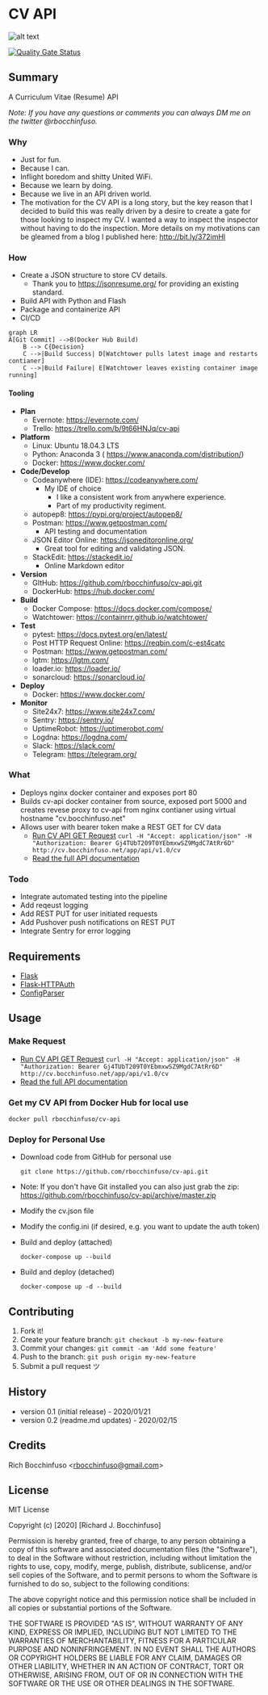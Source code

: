 # CV API

![alt text](https://d117h1jjiq768j.cloudfront.net/images/default-source/default-album/lp_banner-3.jpg?sfvrsn=74f89f35_1 "CV API")

[![Quality Gate Status](https://sonarcloud.io/api/project_badges/measure?project=rbocchinfuso_cv-api&metric=alert_status)](https://sonarcloud.io/dashboard?id=rbocchinfuso_cv-api)

## Summary
A Curriculum Vitae (Resume) API 

_Note: If you have any questions or comments you can always DM me on the twitter @rbocchinfuso._

### Why
- Just for fun.
- Because I can.
- Inflight boredom and shitty United WiFi.
- Because we learn by doing.
- Because we live in an API driven world.
- The motivation for the CV API is a long story, but the key reason that I decided to build this was really driven by a desire to create a gate for those looking to inspect my CV. I wanted a way to inspect the inspector without having to do the inspection. More details on my motivations can be gleamed from a blog I published here: http://bit.ly/372imHl

### How
- Create a JSON structure to store CV details.
    - Thank you to https://jsonresume.org/ for providing an existing standard.
- Build API with Python and Flash
- Package and containerize API
- CI/CD
```mermaid
graph LR
A[Git Commit] -->B(Docker Hub Build)
    B --> C{Decision}
    C -->|Build Success| D[Watchtower pulls latest image and restarts contianer]
    C -->|Build Failure| E[Watchtower leaves existing container image running]
```

#### Tooling
- **Plan**
	- Evernote:  https://evernote.com/
	- Trello:  https://trello.com/b/9t66HNJq/cv-api
- **Platform**
	- Linux:  Ubuntu 18.04.3 LTS
	- Python:  Anaconda 3 ( https://www.anaconda.com/distribution/)
	- Docker:  https://www.docker.com/
- **Code/Develop**
	- Codeanywhere (IDE):  https://codeanywhere.com/
		- My IDE of choice
			- I like a consistent work from anywhere experience.
			- Part of my productivity regiment.
	- autopep8:  https://pypi.org/project/autopep8/
	- Postman:  https://www.getpostman.com/
		- API testing and documentation
	- JSON Editor Online:  https://jsoneditoronline.org/
		- Great tool for editing and validating JSON.
	- StackEdit:  https://stackedit.io/
		- Online Markdown editor
- **Version**
	- GItHub:  https://github.com/rbocchinfuso/cv-api.git
	- DockerHub:  https://hub.docker.com/
- **Build**
	- Docker Compose:  https://docs.docker.com/compose/
	- Watchtower:  https://containrrr.github.io/watchtower/
- **Test**
	- pytest:  https://docs.pytest.org/en/latest/
	- Post HTTP Request Online:  https://reqbin.com/c-est4catc
	- Postman:  https://www.getpostman.com/
	- lgtm:  https://lgtm.com/
	- loader.io:  https://loader.io/
	- sonarcloud:  https://sonarcloud.io/
- **Deploy**
	- Docker:  https://www.docker.com/
- **Monitor**
	- Site24x7:  https://www.site24x7.com/
	- Sentry:  https://sentry.io/
	- UptimeRobot:  https://uptimerobot.com/
	- Logdna:  https://logdna.com/
	- Slack:  https://slack.com/
	- Telegram:  https://telegram.org/

### What
- Deploys nginx docker container and exposes port 80
- Builds cv-api docker container from source, exposed port 5000 and creates revese proxy to cv-api from nginx contianer using virtual hostname "cv.bocchinfuso.net"
- Allows user with bearer token make a REST GET for CV data
	- [Run CV API GET Request](https://reqbin.com/c-xyo316m9) 
```curl -H "Accept: application/json" -H "Authorization: Bearer Gj4TUbT209T0YEbmxwSZ9MgdC7AtRr6D" http://cv.bocchinfuso.net/app/api/v1.0/cv```
	- [Read the full API documentation](https://documenter.getpostman.com/view/916401/SWLe6nU9?version=latest#1421c1f4-b5cb-42fd-9188-fc0b168c65d7)

### Todo
- Integrate automated testing into the pipeline
- Add reqeust logging
- Add REST PUT for user initiated requests
- Add Pushover push notifications on REST PUT
- Integrate Sentry for error logging

## Requirements
- [Flask](https://github.com/pallets/flask)
- [Flask-HTTPAuth](https://github.com/miguelgrinberg/Flask-HTTPAuth)
- [ConfigParser](https://docs.python.org/3/library/configparser.html)

## Usage

### Make Request
- [Run CV API GET Request](https://reqbin.com/c-xyo316m9) 
```curl -H "Accept: application/json" -H "Authorization: Bearer Gj4TUbT209T0YEbmxwSZ9MgdC7AtRr6D" http://cv.bocchinfuso.net/app/api/v1.0/cv```
- [Read the full API documentation](https://documenter.getpostman.com/view/916401/SWLe6nU9?version=latest#1421c1f4-b5cb-42fd-9188-fc0b168c65d7)

### Get my CV API from Docker Hub for local use
```docker pull rbocchinfuso/cv-api```

### Deploy for Personal Use
- Download code from GitHub for personal use
	```
	git clone https://github.com/rbocchinfuso/cv-api.git
	```
- Note:  If you don't have Git installed you can also just grab the zip: https://github.com/rbocchinfuso/cv-api/archive/master.zip

- Modify the cv.json file
- Modify the config.ini (if desired, e.g. you want to update the auth token)
- Build and deploy (attached)
	```
	docker-compose up --build
	```
- Build and deploy (detached)
	```
	docker-compose up -d --build
	```

## Contributing

1. Fork it!
2. Create your feature branch: `git checkout -b my-new-feature`
3. Commit your changes: `git commit -am 'Add some feature'`
4. Push to the branch: `git push origin my-new-feature`
5. Submit a pull request ツ

## History
-  version 0.1 (initial release) - 2020/01/21
-  version 0.2 (readme.md updates) - 2020/02/15

## Credits
Rich Bocchinfuso <<rbocchinfuso@gmail.com>>

## License
MIT License

Copyright (c) [2020] [Richard J. Bocchinfuso]

Permission is hereby granted, free of charge, to any person obtaining a copy
of this software and associated documentation files (the "Software"), to deal
in the Software without restriction, including without limitation the rights
to use, copy, modify, merge, publish, distribute, sublicense, and/or sell
copies of the Software, and to permit persons to whom the Software is
furnished to do so, subject to the following conditions:

The above copyright notice and this permission notice shall be included in all
copies or substantial portions of the Software.

THE SOFTWARE IS PROVIDED "AS IS", WITHOUT WARRANTY OF ANY KIND, EXPRESS OR
IMPLIED, INCLUDING BUT NOT LIMITED TO THE WARRANTIES OF MERCHANTABILITY,
FITNESS FOR A PARTICULAR PURPOSE AND NONINFRINGEMENT. IN NO EVENT SHALL THE
AUTHORS OR COPYRIGHT HOLDERS BE LIABLE FOR ANY CLAIM, DAMAGES OR OTHER
LIABILITY, WHETHER IN AN ACTION OF CONTRACT, TORT OR OTHERWISE, ARISING FROM,
OUT OF OR IN CONNECTION WITH THE SOFTWARE OR THE USE OR OTHER DEALINGS IN THE
SOFTWARE.
